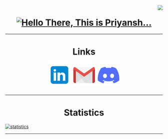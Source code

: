 <img align="right" src="https://visitor-badge.laobi.icu/badge?page_id=PriyanshGoel21.PriyanshGoel21">

<h1 align="center">
  <a href="https://git.io/typing-svg">
    <img src="https://readme-typing-svg.herokuapp.com/?lines=Hello,+There!;This+is+Priyansh...&center=true&size=30" alt="Hello There, This is Priyansh...">
  </a>
</h1>

<hr>

<h1 align="center">Links</h1>

<h5 align="center">
  <a href="https://www.linkedin.com/in/priyansh-goel-4b87a4230/" title="LinkedIn Profile"><img width="75" src="images/linkedin.svg" alt="Linkedin Logo"></a>
  <a href="mailto:priyanshgoel05@gmail.com" title="Email"><img width="75" src="images/mail.svg" alt="Gmail Logo"></a>
  <a href="https://discord.gg/tJcjeah4sq" title="Discord"><img width="75" src="images/discord.svg" alt="Discord Logo"></a>
</h5>

<hr>
<h1 align="center">Statistics</h1>
  <a href="https://git.io/typing-svg">
    <img src="https://metrics.lecoq.io/PriyanshGoel21?template=classic&base.header=0&isocalendar=1&languages=1&achievements=1&lines=1&traffic=1&isocalendar.duration=half-year&languages.limit=8&languages.threshold=0%25&languages.colors=github&languages.sections=most-used&languages.indepth=true&languages.analysis.timeout=15&languages.categories=markup%2C%20programming&languages.recent.categories=markup%2C%20programming&languages.recent.load=300&languages.recent.days=14&achievements.threshold=C&achievements.secrets=true&achievements.display=detailed&achievements.limit=0&config.timezone=Asia%2FCalcutta&config.twemoji=true&config.octicon=true&config.display=large" alt="statistics">
  </a>
<hr>